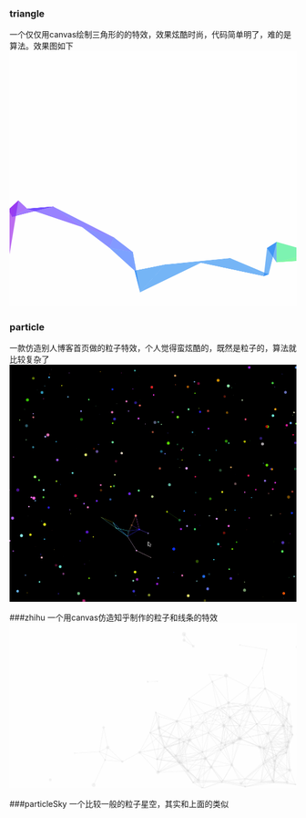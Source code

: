 ### triangle
一个仅仅用canvas绘制三角形的的特效，效果炫酷时尚，代码简单明了，难的是算法。效果图如下
![Image text](https://raw.githubusercontent.com/skycolor/canvas-project/master/beautifulEffect/triangle/img/show.gif)

### particle
一款仿造别人博客首页做的粒子特效，个人觉得蛮炫酷的，既然是粒子的，算法就比较复杂了
![Image text](https://raw.githubusercontent.com/skycolor/canvas-project/master/beautifulEffect/particle/img/show.gif)


###zhihu
一个用canvas仿造知乎制作的粒子和线条的特效
![Image text](https://raw.githubusercontent.com/skycolor/canvas-project/master/beautifulEffect/zhihu/img/show.gif)

###particleSky
一个比较一般的粒子星空，其实和上面的类似